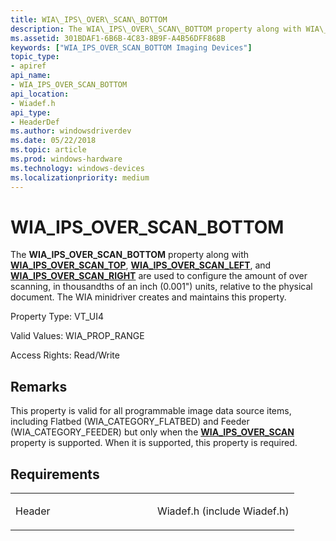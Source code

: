 ```yaml
---
title: WIA\_IPS\_OVER\_SCAN\_BOTTOM
description: The WIA\_IPS\_OVER\_SCAN\_BOTTOM property along with WIA\_IPS\_OVER\_SCAN\_TOP, WIA\_IPS\_OVER\_SCAN\_LEFT, and WIA\_IPS\_OVER\_SCAN\_RIGHT are used to configure the amount of over scanning, in thousandths of an inch (0.001 \ 0034;) units, relative to the physical document.
ms.assetid: 301BDAF1-6B6B-4C83-8B9F-A4B56DFF868B
keywords: ["WIA_IPS_OVER_SCAN_BOTTOM Imaging Devices"]
topic_type:
- apiref
api_name:
- WIA_IPS_OVER_SCAN_BOTTOM
api_location:
- Wiadef.h
api_type:
- HeaderDef
ms.author: windowsdriverdev
ms.date: 05/22/2018
ms.topic: article
ms.prod: windows-hardware
ms.technology: windows-devices
ms.localizationpriority: medium
---
```


# WIA\_IPS\_OVER\_SCAN\_BOTTOM


The **WIA\_IPS\_OVER\_SCAN\_BOTTOM** property along with [**WIA\_IPS\_OVER\_SCAN\_TOP**](wia-ips-over-scan-top.md), [**WIA\_IPS\_OVER\_SCAN\_LEFT**](wia-ips-over-scan-left.md), and [**WIA\_IPS\_OVER\_SCAN\_RIGHT**](wia-ips-over-scan-right.md) are used to configure the amount of over scanning, in thousandths of an inch (0.001") units, relative to the physical document. The WIA minidriver creates and maintains this property.




Property Type: VT\_UI4

Valid Values: WIA\_PROP\_RANGE

Access Rights: Read/Write

Remarks
-------

This property is valid for all programmable image data source items, including Flatbed (WIA\_CATEGORY\_FLATBED) and Feeder (WIA\_CATEGORY\_FEEDER) but only when the [**WIA\_IPS\_OVER\_SCAN**](wia-ips-over-scan.md) property is supported. When it is supported, this property is required.

Requirements
------------

<table>
<colgroup>
<col width="50%" />
<col width="50%" />
</colgroup>
<tbody>
<tr class="odd">
<td><p>Header</p></td>
<td>Wiadef.h (include Wiadef.h)</td>
</tr>
</tbody>
</table>

 

 





